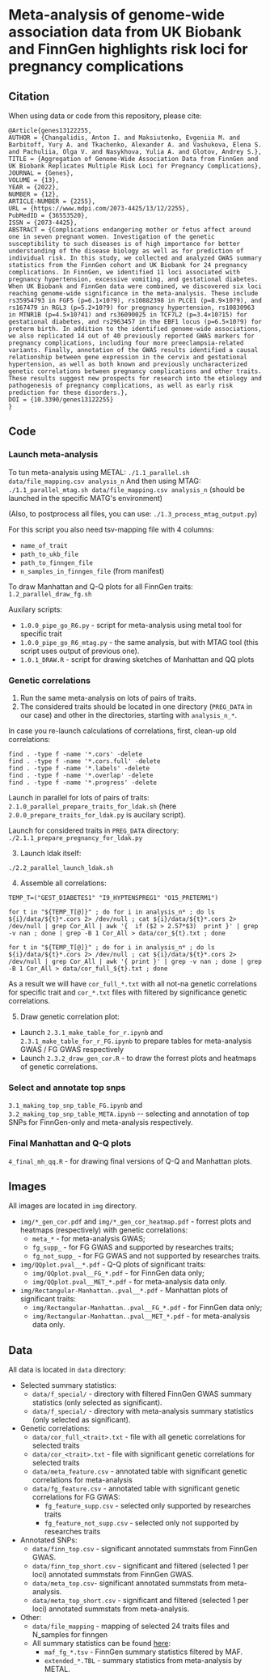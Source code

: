 # Meta-analysis of genome-wide association data from UK Biobank and FinnGen highlights risk loci for pregnancy complications

## Citation

When using data or code from this repository, please cite:

```
@Article{genes13122255,
AUTHOR = {Changalidis, Anton I. and Maksiutenko, Evgeniia M. and Barbitoff, Yury A. and Tkachenko, Alexander A. and Vashukova, Elena S. and Pachuliia, Olga V. and Nasykhova, Yulia A. and Glotov, Andrey S.},
TITLE = {Aggregation of Genome-Wide Association Data from FinnGen and UK Biobank Replicates Multiple Risk Loci for Pregnancy Complications},
JOURNAL = {Genes},
VOLUME = {13},
YEAR = {2022},
NUMBER = {12},
ARTICLE-NUMBER = {2255},
URL = {https://www.mdpi.com/2073-4425/13/12/2255},
PubMedID = {36553520},
ISSN = {2073-4425},
ABSTRACT = {Complications endangering mother or fetus affect around one in seven pregnant women. Investigation of the genetic susceptibility to such diseases is of high importance for better understanding of the disease biology as well as for prediction of individual risk. In this study, we collected and analyzed GWAS summary statistics from the FinnGen cohort and UK Biobank for 24 pregnancy complications. In FinnGen, we identified 11 loci associated with pregnancy hypertension, excessive vomiting, and gestational diabetes. When UK Biobank and FinnGen data were combined, we discovered six loci reaching genome-wide significance in the meta-analysis. These include rs35954793 in FGF5 (p=6.1×10?9), rs10882398 in PLCE1 (p=8.9×10?9), and rs167479 in RGL3 (p=5.2×10?9) for pregnancy hypertension, rs10830963 in MTNR1B (p=4.5×10?41) and rs36090025 in TCF7L2 (p=3.4×10?15) for gestational diabetes, and rs2963457 in the EBF1 locus (p=6.5×10?9) for preterm birth. In addition to the identified genome-wide associations, we also replicated 14 out of 40 previously reported GWAS markers for pregnancy complications, including four more preeclampsia-related variants. Finally, annotation of the GWAS results identified a causal relationship between gene expression in the cervix and gestational hypertension, as well as both known and previously uncharacterized genetic correlations between pregnancy complications and other traits. These results suggest new prospects for research into the etiology and pathogenesis of pregnancy complications, as well as early risk prediction for these disorders.},
DOI = {10.3390/genes13122255}
}
```




## Code

### Launch meta-analysis
To tun meta-analysis using METAL:
```./1.1_parallel.sh data/file_mapping.csv analysis_n```
And then using MTAG:
```./1.1_parallel_mtag.sh data/file_mapping.csv analysis_n```
(should be launched in the specific MATG's environment)

(Also, to postprocess all files, you can use: `./1.3_process_mtag_output.py`)

For this script you also need tsv-mapping file with 4 columns:
* `name_of_trait`
* `path_to_ukb_file`
* `path_to_finngen_file`
* `n_samples_in_finngen_file` (from manifest)

To draw Manhattan and Q-Q plots for all FinnGen traits:
```1.2_parallel_draw_fg.sh```

Auxilary scripts:
* `1.0.0_pipe_go_R6.py` - script for meta-analysis using metal tool for specific trait
* `1.0.0_pipe_go_R6_mtag.py` - the same analysis, but with MTAG tool (this script uses output of previous one).
* `1.0.1_DRAW.R` - script for drawing sketches of Manhattan and QQ plots


### Genetic correlations

1) Run the same meta-analysis on lots of pairs of traits.
2) The considered traits should be located in one directory (`PREG_DATA` in our case) and other in the directories, starting with `analysis_n_*`.


In case you re-launch calculations of correlations, first, clean-up old correlations:
```
find . -type f -name '*.cors' -delete
find . -type f -name '*.cors.full' -delete
find . -type f -name '*.labels' -delete
find . -type f -name '*.overlap' -delete
find . -type f -name '*.progress' -delete

```


Launch in parallel for lots of pairs of traits: ```2.1.0_parallel_prepare_traits_for_ldak.sh``` (here `2.0.0_prepare_traits_for_ldak.py` is aucilary script).

Launch for considered traits in `PREG_DATA` directory: ```./2.1.1_prepare_pregnancy_for_ldak.py```

3) Launch ldak itself:

`./2.2_parallel_launch_ldak.sh`

4) Assemble all correlations:

```
TEMP_T=("GEST_DIABETES1" "I9_HYPTENSPREG1" "O15_PRETERM1")

for t in "${TEMP_T[@]}" ; do for i in analysis_n* ; do ls ${i}/data/${t}*.cors 2> /dev/null ; cat ${i}/data/${t}*.cors 2> /dev/null | grep Cor_All | awk '{  if ($2 > 2.57*$3)  print }' | grep -v nan ; done | grep -B 1 Cor_All > data/cor_${t}.txt ; done

for t in "${TEMP_T[@]}" ; do for i in analysis_n* ; do ls ${i}/data/${t}*.cors 2> /dev/null ; cat ${i}/data/${t}*.cors 2> /dev/null | grep Cor_All | awk '{ print }' | grep -v nan ; done | grep -B 1 Cor_All > data/cor_full_${t}.txt ; done

```

As a result we will have `cor_full_*.txt` with all not-na genetic correlations for specific trait and `cor_*.txt` files with filtered by significance genetic correlations.

5) Draw genetic correlation plot:

* Launch `2.3.1_make_table_for_r.ipynb` and `2.3.1_make_table_for_r_FG.ipynb` to prepare tables for meta-analysis GWAS / FG GWAS respectively
* Launch `2.3.2_draw_gen_cor.R` - to draw the forrest plots and heatmaps of genetic correlations.

### Select and annotate top snps

`3.1_making_top_snp_table_FG.ipynb` and `3.2_making_top_snp_table_META.ipynb` -- selecting and annotation of top SNPs for FinnGen-only and meta-analysis respectively.


### Final Manhattan and Q-Q plots

`4_final_mh_qq.R` - for drawing final versions of Q-Q and Manhattan plots.


## Images
All images are located in `img` directory. 
* `img/*_gen_cor.pdf` and `img/*_gen_cor_heatmap.pdf` - forrest plots and heatmaps (respectively) with genetic correlations:
   * `meta_*` - for meta-analysis GWAS;
   * `fg_supp_` - for FG GWAS and supported by researches traits;
   * `fg_not_supp_` - for FG GWAS and not supported by researches traits.
* `img/QQplot.pval__*.pdf` - Q-Q plots of significant traits:
    * `img/QQplot.pval__FG_*.pdf` - for FinnGen data only;
    * `img/QQplot.pval__MET_*.pdf` - for meta-analysis data only.
* `img/Rectangular-Manhattan..pval__*.pdf` - Manhattan plots of significant traits:
    * `img/Rectangular-Manhattan..pval__FG_*.pdf` - for FinnGen data only;
    * `img/Rectangular-Manhattan..pval__MET_*.pdf` - for meta-analysis data only.
    
    
## Data

All data is located in `data` directory:
* Selected summary statistics:
    * `data/f_special/` - directory with filtered FinnGen GWAS summary statistics (only selected as significant).
    * `data/f_special/` - directory with meta-analysis summary statistics (only selected as significant).
* Genetic correlations:
    * `data/cor_full_<trait>.txt` - file with all genetic correlations for selected traits
    * `data/cor_<trait>.txt` - file with significant genetic correlations for selected traits
    * `data/meta_feature.csv` - annotated table with significant genetic correlations for meta-analysis
    * `data/fg_feature.csv` - annotated table with significant genetic correlations for FG GWAS:
        * `fg_feature_supp.csv` - selected only supported by researches traits
        * `fg_feature_not_supp.csv` - selected only not supported by researches traits
* Annotated SNPs:
    * `data/finn_top.csv` - significant annotated summstats from FinnGen GWAS.
    * `data/finn_top_short.csv` - significant and filtered (selected 1 per loci) annotated summstats from FinnGen GWAS.
    * `data/meta_top.csv`- significant annotated summstats from meta-analysis.
    * `data/meta_top_short.csv` - significant and filtered (selected 1 per loci) annotated summstats from meta-analysis.
* Other:
    * `data/file_mapping` - mapping of selected 24 traits files and N_samples for finngen
    *  All summary statistics can be found [here](https://drive.google.com/drive/folders/1J0KvO_G50yOtg8wxNKAPZryUCs3OLH9w?usp=sharing):
        * `maf_fg_*.tsv` - FinnGen summary statistics filtered by MAF.
        * `extended_*.TBL` - summary statistics from meta-analysis by METAL.




